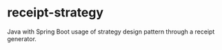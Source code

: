 # receipt-strategy
Java with Spring Boot usage of strategy design pattern through a receipt generator.
